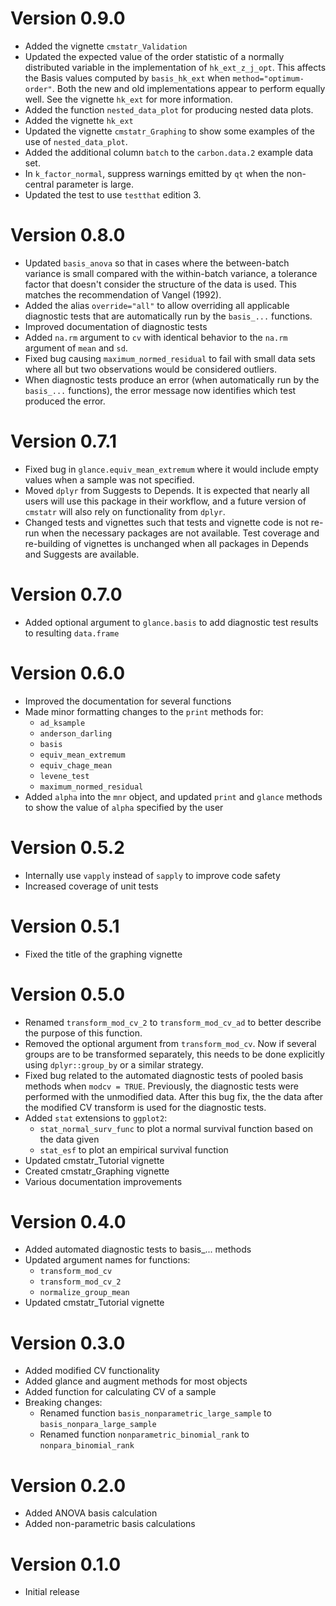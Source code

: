 # Version 0.9.0
- Added the vignette `cmstatr_Validation`
- Updated the expected value of the order statistic of a normally
  distributed variable in the implementation of `hk_ext_z_j_opt`.
  This affects the Basis values computed by `basis_hk_ext` when
  `method="optimum-order"`. Both the new and old implementations appear to
  perform equally well. See the vignette `hk_ext` for more information.
- Added the function `nested_data_plot` for producing nested data plots.
- Added the vignette `hk_ext`
- Updated the vignette `cmstatr_Graphing` to show some examples of the use
  of `nested_data_plot`.
- Added the additional column `batch` to the `carbon.data.2` example data set.
- In `k_factor_normal`, suppress warnings emitted by `qt` when the non-central
  parameter is large.
- Updated the test to use `testthat` edition 3.

# Version 0.8.0
- Updated `basis_anova` so that in cases where the between-batch variance
  is small compared with the within-batch variance, a tolerance factor
  that doesn't consider the structure of the data is used. This matches the
  recommendation of Vangel (1992).
- Added the alias `override="all"` to allow overriding all applicable
  diagnostic tests that are automatically run by the `basis_...` functions.
- Improved documentation of diagnostic tests
- Added `na.rm` argument to `cv` with identical behavior to the `na.rm`
  argument of `mean` and `sd`.
- Fixed bug causing `maximum_normed_residual` to fail with small data sets
  where all but two observations would be considered outliers.
- When diagnostic tests produce an error (when automatically run by the
  `basis_...` functions), the error message now identifies which test
  produced the error.

# Version 0.7.1
- Fixed bug in `glance.equiv_mean_extremum` where it would include empty
  values when a sample was not specified.
- Moved `dplyr` from Suggests to Depends. It is expected that nearly all
  users will use this package in their workflow, and a future version of
  `cmstatr` will also rely on functionality from `dplyr`.
- Changed tests and vignettes such that tests and vignette code
  is not re-run when the necessary packages are not available. Test coverage
  and re-building of vignettes is unchanged when all packages in Depends and
  Suggests are available.

# Version 0.7.0
- Added optional argument to `glance.basis` to add diagnostic test results
  to resulting `data.frame`

# Version 0.6.0
- Improved the documentation for several functions
- Made minor formatting changes to the `print` methods for:
  - `ad_ksample`
  - `anderson_darling`
  - `basis`
  - `equiv_mean_extremum`
  - `equiv_chage_mean`
  - `levene_test`
  - `maximum_normed_residual`
- Added `alpha` into the `mnr` object, and updated `print` and `glance`
  methods to show the value of `alpha` specified by the user

# Version 0.5.2
- Internally use `vapply` instead of `sapply` to improve code safety
- Increased coverage of unit tests

# Version 0.5.1
- Fixed the title of the graphing vignette

# Version 0.5.0
- Renamed `transform_mod_cv_2` to `transform_mod_cv_ad` to better describe
  the purpose of this function.
- Removed the optional argument from `transform_mod_cv`. Now if several
  groups are to be transformed separately, this needs to be done explicitly
  using `dplyr::group_by` or a similar strategy.
- Fixed bug related to the automated diagnostic tests of pooled basis methods
  when `modcv = TRUE`. Previously, the diagnostic tests were performed with
  the unmodified data. After this bug fix, the the data after the modified
  CV transform is used for the diagnostic tests.
- Added `stat` extensions to `ggplot2`:
  - `stat_normal_surv_func` to plot a normal survival function based on
    the data given
  - `stat_esf` to plot an empirical survival function
- Updated cmstatr_Tutorial vignette
- Created cmstatr_Graphing vignette
- Various documentation improvements

# Version 0.4.0
- Added automated diagnostic tests to basis_... methods
- Updated argument names for functions:
  - `transform_mod_cv`
  - `transform_mod_cv_2`
  - `normalize_group_mean`
- Updated cmstatr_Tutorial vignette


# Version 0.3.0
- Added modified CV functionality
- Added glance and augment methods for most objects
- Added function for calculating CV of a sample
- Breaking changes:
  - Renamed function `basis_nonparametric_large_sample` to
    `basis_nonpara_large_sample`
  - Renamed function `nonparametric_binomial_rank` to
    `nonpara_binomial_rank`

# Version 0.2.0
- Added ANOVA basis calculation
- Added non-parametric basis calculations

# Version 0.1.0
- Initial release
